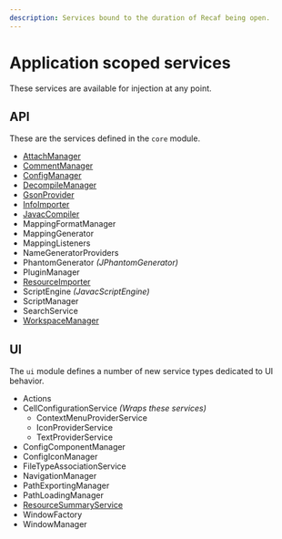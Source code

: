 ```yaml
---
description: Services bound to the duration of Recaf being open.
---
```


# Application scoped services

These services are available for injection at any point.

## API

These are the services defined in the `core` module.

* [AttachManager](attachmanager.md)
* [CommentManager](commentmanager.md)
* [ConfigManager](configmanager.md)
* [DecompileManager](decompilemanager.md)
* [GsonProvider](gsonprovider.md)
* [InfoImporter](infoimporter.md)
* [JavacCompiler](javaccompiler.md)
* MappingFormatManager
* MappingGenerator
* MappingListeners
* NameGeneratorProviders
* PhantomGenerator *(JPhantomGenerator)*
* PluginManager
* [ResourceImporter](resourceimporter.md)
* ScriptEngine *(JavacScriptEngine)*
* ScriptManager
* SearchService
* [WorkspaceManager](workspacemanager.md)

## UI

The `ui` module defines a number of new service types dedicated to UI behavior.

* Actions
* CellConfigurationService _(Wraps these services)_
  * ContextMenuProviderService
  * IconProviderService
  * TextProviderService
* ConfigComponentManager
* ConfigIconManager
* FileTypeAssociationService
* NavigationManager
* PathExportingManager
* PathLoadingManager
* [ResourceSummaryService](resourcesummaryservice.md)
* WindowFactory
* WindowManager

